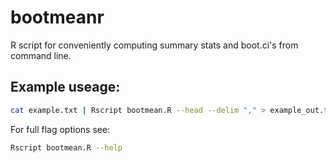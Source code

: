 # bootmeanr
R script for conveniently computing summary stats and boot.ci's from command line.

## Example useage:
```sh
cat example.txt | Rscript bootmean.R --head --delim "," > example_out.txt
```

For full flag options see:
```sh
Rscript bootmean.R --help
```
